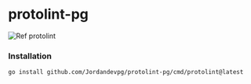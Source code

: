# protolint-pg
![Ref protolint](https://github.com/yoheimuta/protolint)


### Installation
```bash
go install github.com/Jordandevpg/protolint-pg/cmd/protolint@latest
```
